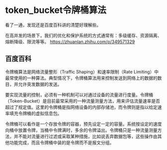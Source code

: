 # token_bucket令牌桶算法

看了一通，发现还是百度百科讲的清楚好理解些。


在高并发的场景下，我们的优化和保护系统的方式通常有：多级缓存、资源隔离、熔断降级、限流等等。
https://zhuanlan.zhihu.com/p/349571329


## 百度百科
令牌桶算法是网络流量整形（Traffic Shaping）和速率限制（Rate Limiting）中最常使用的一种算法。典型情况下，令牌桶算法用来控制发送到网络上的数据的数目，并允许突发数据的发送。


要实现流量的控制，必须有一种机制可以对通过设备的流量进行度量。令牌桶（Token-Bucket）是目前最常采用的一种流量测量方法，用来评估流量速率是否超过了规定值。这里的令牌桶是指网络设备的内部存储池，而令牌则是指以给定速率填充令牌桶的虚拟信息包。

令牌桶可以看作是一个存放令牌的容器，预先设定一定的容量。系统按设定的速度向桶中放置令牌，当桶中令牌满时，多余的令牌溢出。令牌桶只是一种流量测量方法，并不能对流量进行过滤或采取某种措施，比如说丢弃数据包等，这些操作由其他功能完成，而且令牌桶中装的是令牌而不是报文分组。
